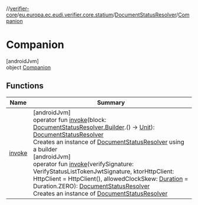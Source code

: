 //[verifier-core](../../../../index.md)/[eu.europa.ec.eudi.verifier.core.statium](../../index.md)/[DocumentStatusResolver](../index.md)/[Companion](index.md)

# Companion

[androidJvm]\
object [Companion](index.md)

## Functions

| Name | Summary |
|---|---|
| [invoke](invoke.md) | [androidJvm]<br>operator fun [invoke](invoke.md)(block: [DocumentStatusResolver.Builder](../-builder/index.md).() -&gt; [Unit](https://kotlinlang.org/api/latest/jvm/stdlib/kotlin-stdlib/kotlin/-unit/index.html)): [DocumentStatusResolver](../index.md)<br>Creates an instance of [DocumentStatusResolver](../index.md) using a builder<br>[androidJvm]<br>operator fun [invoke](invoke.md)(verifySignature: VerifyStatusListTokenJwtSignature, ktorHttpClient: HttpClient = HttpClient(), allowedClockSkew: [Duration](https://kotlinlang.org/api/latest/jvm/stdlib/kotlin-stdlib/kotlin.time/-duration/index.html) = Duration.ZERO): [DocumentStatusResolver](../index.md)<br>Creates an instance of [DocumentStatusResolver](../index.md) |
